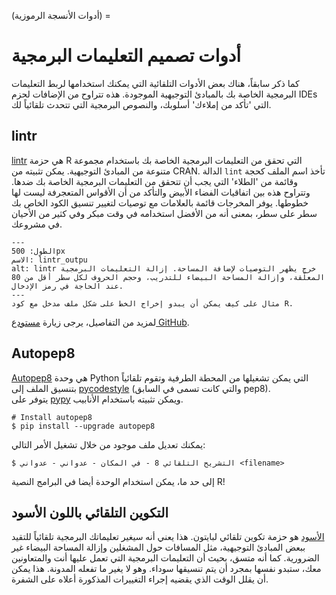 (أدوات الأنسجة الرموزية) =
# أدوات تصميم التعليمات البرمجية

كما ذكر سابقاً، هناك بعض الأدوات التلقائية التي يمكنك استخدامها لربط التعليمات البرمجية الخاصة بك بالمبادئ التوجيهية الموجودة. هذه تتراوح من الإضافات لحزم IDEs التي 'تأكد من إملاءك' أسلوبك، والنصوص البرمجية التي تتحدث تلقائياً لك.

## lintr

[lintr](https://cran.r-project.org/web/packages/lintr/lintr.pdf) هي حزمة R التي تحقق من التعليمات البرمجية الخاصة بك باستخدام مجموعة متنوعة من المبادئ التوجيهية.  يمكن تثبيته من CRAN. الدالة `lint` تأخذ اسم الملف كحجة وقائمة من 'الطلاء' التي يجب أن تتحقق من التعليمات البرمجية الخاصة بك ضدها. وتتراوح هذه بين اتفاقيات الفضاء الأبيض والتأكد من أن الأقواس المتعجرفة ليست لها خطوطها. يوفر المخرجات قائمة بالعلامات مع توصيات لتغيير تنسيق الكود الخاص بك سطر على سطر، بمعنى أنه من الأفضل استخدامه في وقت مبكر وفي كثير من الأحيان في مشروعك.

```{figure} ../../figures/lintr-output.png
---
الطول: 500px
الاسم: lintr_outpu
alt: lintr خرج يظهر التوصيات لإضافة المساحة. إزالة التعليمات البرمجية المعلّقة، وإزالة المساحة البيضاء للتدريب، وحجم الحروف لكل سطر أقل من 80 عند الحاجة في رمز الإدخال.
---
مثال على كيف يمكن أن يبدو إخراج الخط على شكل ملف مدخل مع كود R.
```

لمزيد من التفاصيل، يرجى زيارة [مستودع GitHub](https://github.com/jimhester/lintr).

## Autopep8

[Autopep8](https://pypi.org/project/autopep8/) هي وحدة Python التي يمكن تشغيلها من المحطة الطرفية وتقوم تلقائياً بتنسيق الملف إلى [pycodestyle](https://github.com/PyCQA/pycodestyle) (والتي كانت تسمى في السابق pep8).  
يتوفر على [pypy](https://pypi.org) ويمكن تثبيته باستخدام الأنابيب.

```
# Install autopep8
$ pip install --upgrade autopep8
```

يمكنك تعديل ملف موجود من خلال تشغيل الأمر التالي:

```
$ التشريح التلقائي 8 - في المكان - عدواني - عدواني <filename>
```

إلى حد ما، يمكن استخدام الوحدة أيضا في البرامج النصية R!

## التكوين التلقائي باللون الأسود

[الأسود](https://black.readthedocs.io/en/stable/) هو حزمة تكوين تلقائي لبايتون. هذا يعني أنه سيغير تعليماتك البرمجية تلقائياً للتقيد ببعض المبادئ التوجيهية، مثل المسافات حول المشغلين وإزالة المساحة البيضاء غير الضرورية. كما أنه متسق، بحيث أن التعليمات البرمجية التي تعمل عليها أنت والمتعاونين معك، ستبدو نفسها بمجرد أن يتم تنسيقها سوداء. وهو لا يغير ما تفعله المدونة. هذا يمكن أن يقلل الوقت الذي يقضيه إجراء التغييرات المذكورة أعلاه على الشفرة.
